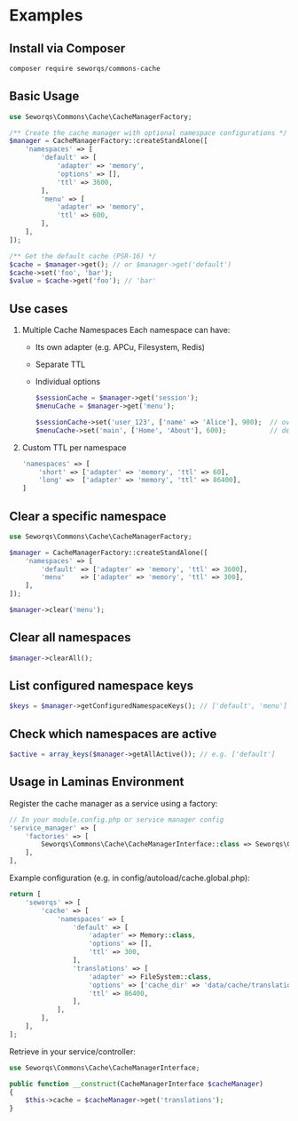 # Examples

## Install via Composer

```bash
composer require seworqs/commons-cache
```

## Basic Usage

```php
use Seworqs\Commons\Cache\CacheManagerFactory;

/** Create the cache manager with optional namespace configurations */
$manager = CacheManagerFactory::createStandAlone([
    'namespaces' => [
        'default' => [
            'adapter' => 'memory',
            'options' => [],
            'ttl' => 3600,
        ],
        'menu' => [
            'adapter' => 'memory',
            'ttl' => 600,
        ],
    ],
]);

/** Get the default cache (PSR-16) */
$cache = $manager->get(); // or $manager->get('default')
$cache->set('foo', 'bar');
$value = $cache->get('foo'); // 'bar'
```

## Use cases
1. Multiple Cache Namespaces
   Each namespace can have:
    - Its own adapter (e.g. APCu, Filesystem, Redis)
    - Separate TTL
    - Individual options

        ```php
        $sessionCache = $manager->get('session');
        $menuCache = $manager->get('menu');

        $sessionCache->set('user_123', ['name' => 'Alice'], 900);  // override TTL
        $menuCache->set('main', ['Home', 'About'], 600);           // default TTL from config
        ```
2. Custom TTL per namespace

    ```php
    'namespaces' => [
        'short' => ['adapter' => 'memory', 'ttl' => 60],
        'long' =>  ['adapter' => 'memory', 'ttl' => 86400],
    ]
    ```

## Clear a specific namespace

```php
use Seworqs\Commons\Cache\CacheManagerFactory;

$manager = CacheManagerFactory::createStandAlone([
    'namespaces' => [
        'default' => ['adapter' => 'memory', 'ttl' => 3600],
        'menu'    => ['adapter' => 'memory', 'ttl' => 300],
    ],
]);

$manager->clear('menu');
```

## Clear all namespaces

```php
$manager->clearAll();
```

## List configured namespace keys

```php
$keys = $manager->getConfiguredNamespaceKeys(); // ['default', 'menu']
```

## Check which namespaces are active

```php
$active = array_keys($manager->getAllActive()); // e.g. ['default']
```

## Usage in Laminas Environment
Register the cache manager as a service using a factory:

```php
// In your module.config.php or service manager config
'service_manager' => [
    'factories' => [
        Seworqs\Commons\Cache\CacheManagerInterface::class => Seworqs\Commons\Cache\CacheManagerFactory::class,
    ],
],
```

Example configuration (e.g. in config/autoload/cache.global.php):

```php
return [
    'seworqs' => [
        'cache' => [
            'namespaces' => [
                'default' => [
                    'adapter' => Memory::class,
                    'options' => [],
                    'ttl' => 300,
                ],
                'translations' => [
                    'adapter' => FileSystem::class,
                    'options' => ['cache_dir' => 'data/cache/translations'],
                    'ttl' => 86400,
                ],
            ],
        ],
    ],
];
```

Retrieve in your service/controller:

```php
use Seworqs\Commons\Cache\CacheManagerInterface;

public function __construct(CacheManagerInterface $cacheManager)
{
    $this->cache = $cacheManager->get('translations');
}
```